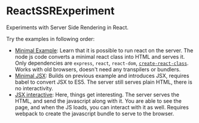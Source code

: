 # ReactSSRExperiment

Experiments with Server Side Rendering in React.

Try the examples in following order:

- [Minimal Example](./minimal): Learn that it is possible to run react on the server. The node js code converts a minimal react class into HTML and serves it. Only dependencies are `express`, `react`, `react-dom`, [`create-react-class`](https://reactjs.org/docs/react-without-es6.html). Works with old browsers, doesn't need any transpilers or bundlers.
- [Minimal JSX](./minimal-jsx): Builds on previous example and introduces JSX, requires babel to convert JSX to ES5. The server still serves plain HTML, there is no interactivity.
- [JSX interactive](./jsx-interactive): Here, things get interesting. The server serves the HTML, and send the javascript along with it. You are able to see the page, and when the JS loads, you can interact with it as well. Requires webpack to create the javascript bundle to serve to the browser.
